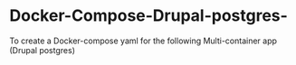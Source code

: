 # Docker-Compose-Drupal-postgres-
To create a Docker-compose yaml for the following Multi-container app (Drupal postgres)
